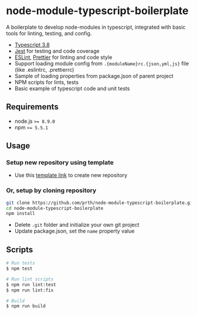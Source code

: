 # node-module-typescript-boilerplate

A boilerplate to develop node-modules in typescript, integrated with basic tools for linting, testing, and config.

- [Typescript 3.8](https://www.typescriptlang.org/)
- [Jest](https://jestjs.io/) for testing and code coverage
- [ESLint](https://github.com/eslint/eslint), [Prettier](https://prettier.io/) for linting and code style
- Support loading module config from `.{moduleName}rc.{json,yml,js}` file (like .eslintrc, .prettierrc)
- Sample of loading properties from package.json of parent project
- NPM scripts for lints, tests
- Basic example of typescript code and unit tests

## Requirements

- node.js `>= 8.9.0`
- npm `>= 5.5.1`

## Usage

### Setup new repository using template

- Use this [template link](https://github.com/jsynowiec/node-typescript-boilerplate/generate) to create new repository

### Or, setup by cloning repository

```bash
git clone https://github.com/prth/node-module-typescript-boilerplate.git
cd node-module-typescript-boilerplate
npm install
```

- Delete `.git` folder and initialize your own git project
- Update package.json, set the `name` property value

## Scripts

```bash
# Run tests
$ npm test
```

```bash
# Run lint scripts
$ npm run lint:test
$ npm run lint:fix
```

```bash
# Build
$ npm run build
```
